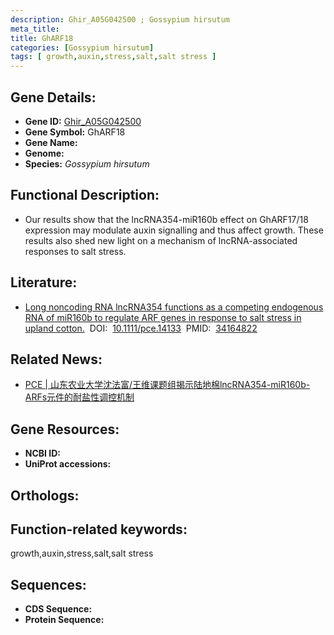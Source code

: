 ```yaml
---
description: Ghir_A05G042500 ; Gossypium hirsutum
meta_title:
title: GhARF18
categories: [Gossypium hirsutum]
tags: [ growth,auxin,stress,salt,salt stress ]
---
```


## Gene Details:
- **Gene ID:**	[Ghir_A05G042500]()
- **Gene Symbol:** GhARF18
- **Gene Name:** 
- **Genome:** []()
- **Species:** *Gossypium hirsutum*

## Functional Description:
   - Our results show that the lncRNA354-miR160b effect on GhARF17/18 expression may modulate auxin signalling and thus affect growth. These results also shed new light on a mechanism of lncRNA-associated responses to salt stress.

## Literature:
   - [Long noncoding RNA lncRNA354 functions as a competing endogenous RNA of miR160b to regulate ARF genes in response to salt stress in upland cotton.]( https://onlinelibrary.wiley.com/doi/full/10.1111/pce.14133)&nbsp;&nbsp;DOI:&nbsp;&nbsp;[10.1111/pce.14133](https://onlinelibrary.wiley.com/doi/full/10.1111/pce.14133)&nbsp;&nbsp;PMID:&nbsp;&nbsp;[34164822](https://pubmed.ncbi.nlm.nih.gov/34164822/)

## Related News:
   - [PCE | 山东农业大学沈法富/王维课题组揭示陆地棉lncRNA354-miR160b-ARFs元件的耐盐性调控机制](https://mp.weixin.qq.com/s?__biz=Mzg3MDEwNDEyMg==&mid=2247512828&idx=4&sn=3a34880bd57d083584bc548cae8ceccf&chksm=ce901fa9f9e796bf0c2460fc393f2939479ecd852faf25eec4ff264de1c75b491a78f0b6100e&scene=27#wechat_redirect)

## Gene Resources:
- **NCBI ID:** [](https://www.ncbi.nlm.nih.gov/gene/?term=)
- **UniProt accessions:** [](https://www.uniprot.org/uniprotkb//entry)

## Orthologs:


## Function-related keywords:
growth,auxin,stress,salt,salt stress

## Sequences:
- **CDS Sequence:**
- **Protein Sequence:**
